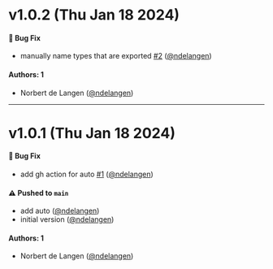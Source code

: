 # v1.0.2 (Thu Jan 18 2024)

#### 🐛 Bug Fix

- manually name types that are exported [#2](https://github.com/ndelangen/fs-extra/pull/2) ([@ndelangen](https://github.com/ndelangen))

#### Authors: 1

- Norbert de Langen ([@ndelangen](https://github.com/ndelangen))

---

# v1.0.1 (Thu Jan 18 2024)

#### 🐛 Bug Fix

- add gh action for auto [#1](https://github.com/ndelangen/fs-extra/pull/1) ([@ndelangen](https://github.com/ndelangen))

#### ⚠️ Pushed to `main`

- add auto ([@ndelangen](https://github.com/ndelangen))
- initial version ([@ndelangen](https://github.com/ndelangen))

#### Authors: 1

- Norbert de Langen ([@ndelangen](https://github.com/ndelangen))
